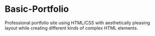 # Basic-Portfolio
Professional portfolio site using HTML/CSS with aesthetically pleasing layout while creating different kinds of complex HTML elements. 
